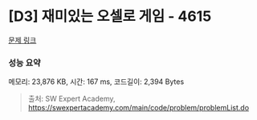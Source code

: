 # [D3] 재미있는 오셀로 게임 - 4615 

[문제 링크](https://swexpertacademy.com/main/code/problem/problemDetail.do?contestProbId=AWQmA4uK8ygDFAXj) 

### 성능 요약

메모리: 23,876 KB, 시간: 167 ms, 코드길이: 2,394 Bytes



> 출처: SW Expert Academy, https://swexpertacademy.com/main/code/problem/problemList.do